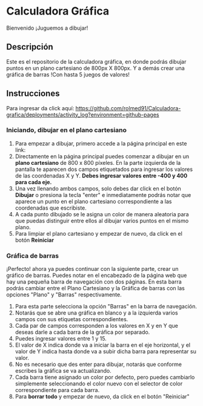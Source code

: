# Calculadora Gráfica
Bienvenido ¡Juguemos a dibujar!
## Descripción
Este es el repositorio de la calculadora gráfica, en donde podrás dibujar puntos en un plano cartesiano de 800px  X  800px. Y a demás crear una gráfica de barras !Con hasta 5 juegos de valores!
## Instrucciones
Para ingresar da click aquí: https://github.com/rolmed91/Calculadora-grafica/deployments/activity_log?environment=github-pages
### Iniciando, dibujar en el plano cartesiano
1. Para empezar a dibujar, primero accede a la página principal en este link:
2. Directamente en la página principal puedes comenzar a dibujar en un **plano cartesiano** de 800 x 800 píxeles. En la parte izquierda de la pantalla te aparecen dos campos etiquetados para ingresar los valores de las coordenadas X y Y. **Debes ingresar valores entre -400 y 400 para cada eje.**
3. Una vez llenando ambos campos, solo debes dar click en el botón **Dibujar** o presiona la tecla "enter" e inmediatamente podrás notar que aparece un punto en el plano cartesiano correspondiente a las coordenadas que escribiste.
4. A cada punto dibujado se le asigna un color de manera aleatoria para que puedas distinguir entre ellos al dibujar varios puntos en el mismo plano.
5. Para limpiar el plano cartesiano y empezar de nuevo, da click en el botón **Reiniciar**
### Gráfica de barras
¡Perfecto! ahora ya puedes continuar con la siguiente parte, crear un gráfico de barras. Puedes notar en el encabezado de la página web que hay una pequeña barra de navegación con dos páginas. En esta barra podrás cambiar entre el Plano Cartesiano y la Gráfica de barras con las opciones "Plano" y "Barras" respectivamente.
1. Para esta parte selecciona la opción "Barras" en la barra de navegación.
2. Notarás que se abre una gráfica en blanco y a la izquierda varios campos con sus etiquetas correspondientes.
3. Cada par de campos corresponden a los valores en X y en Y que deseas darle a cada barra de la gráfica por separado.
4. Puedes ingresar valores entre 1 y 15.
5. El valor de X indica donde va a iniciar la barra en el eje horizontal, y el valor de Y indica hasta donde va a subir dicha barra para representar su valor.
6. No es necesario que des enter para dibujar, notarás que conforme escribes la gráfica se va actualizando.
7. Cada barra tiene asignado un color por defecto, pero puedes cambiarlo simplemente seleccionando el color nuevo con el selector de color correspondiente para cada barra.
8. Para **borrar todo** y empezar de nuevo, da click en el botón "Reiniciar"
